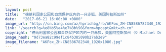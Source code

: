 ```yaml
---
layout: post
title:  "德纳利国家公园和自然保护区内的一只赤狐，美国阿拉斯加州"
date:   "2017-06-21 16:00:00 +0800"
image_url: "http://cn.bing.com/az/hprichbg/rb/AKFox_ZH-CN8586782340_1920x1080.jpg"
link: "/search?q=%e8%b5%a4%e7%8b%90&form=hpcapt&mkt=zh-cn"
copyright: "德纳利国家公园和自然保护区内的一只赤狐，美国阿拉斯加州 (© Michael DeYoung/Design Pics/Getty Images)"
image_hash: "9d73ea82c99ef1c84b385090b27ab2e9"
image_filename: "AKFox_ZH-CN8586782340_1920x1080.jpg"
---
```

